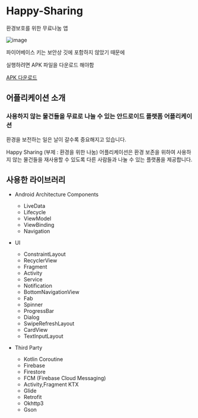 # Happy-Sharing
환경보호를 위한 무료나눔 앱

![image](https://user-images.githubusercontent.com/50766393/135016167-0938f4ce-be5c-4f5a-8947-3618ca49752e.png)


파이어베이스 키는 보안상 깃에 포함하지 않았기 때문에

실행하려면 APK 파일을 다운로드 해야함

[APK 다운로드](https://github.com/HanYeop/Happy-Sharing/files/7240671/HappySharing_.zip)


## 어플리케이션 소개

### 사용하지 않는 물건들을 무료로 나눌 수 있는 안드로이드 플랫폼 어플리케이션

환경을 보전하는 일은 날이 갈수록 중요해지고 있습니다.

 Happy Sharing (부제 : 환경을 위한 나눔) 어플리케이션은 환경 보존을 위하여 사용하지 않는 물건들을 재사용할 수 있도록 다른 사람들과 나눌 수 있는 플랫폼을 제공합니다.

## 사용한 라이브러리
* Android Architecture Components
  * LiveData
  * Lifecycle
  * ViewModel
  * ViewBinding
  * Navigation

* UI
  * ConstraintLayout
  * RecyclerView
  * Fragment
  * Activity
  * Service
  * Notification
  * BottomNavigationView
  * Fab
  * Spinner
  * ProgressBar
  * Dialog
  * SwipeRefreshLayout
  * CardView
  * TextInputLayout

* Third Party
  * Kotlin Coroutine
  * Firebase
  * Firestore
  * FCM (Firebase Cloud Messaging)
  * Activity,Fragment KTX
  * Glide
  * Retrofit
  * Okhttp3
  * Gson
